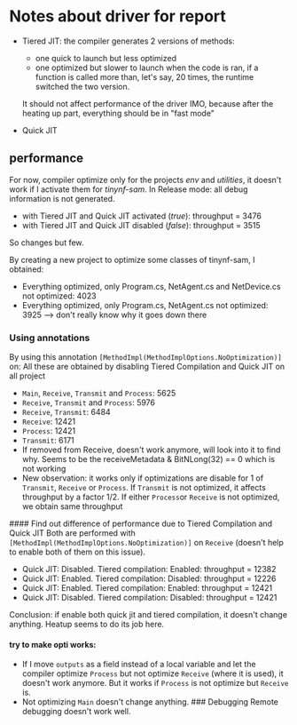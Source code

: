 # Notes about driver for report
- Tiered JIT: the compiler generates 2 versions of methods: 
    - one quick to launch but less optimized
    - one optimized but slower to launch
    when the code is ran, if a function is called more than, let's say, 20 times, the runtime switched the two version.

    It should not affect performance of the driver IMO, because after the heating up part, everything should be in "fast mode"

- Quick JIT



## performance
For now, compiler optimize only for the projects *env* and *utilities*, it doesn't work if I activate them for *tinynf-sam*. In Release mode: all debug information is not generated.
- with Tiered JIT and Quick JIT activated (*true*): throughput = 3476
- with Tiered JIT and Quick JIT disabled (*false*): throughput = 3515

So changes but few.

By creating a new project to optimize some classes of tinynf-sam, I obtained:
- Everything optimized, only Program.cs, NetAgent.cs and NetDevice.cs not optimized: 4023
- Everything optimized, only Program.cs, NetAgent.cs not optimized: 3925 --> don't really know why it goes down there

### Using annotations
By using this annotation `[MethodImpl(MethodImplOptions.NoOptimization)]` on:
All these are obtained by disabling Tiered Compilation and Quick JIT on all project
- `Main`, `Receive`, `Transmit` and `Process`: 5625
- `Receive`, `Transmit` and `Process`: 5976
- `Receive`, `Transmit`: 6484
- `Receive`: 12421
- `Process`: 12421
- `Transmit`: 6171
- If removed from Receive, doesn't work anymore, will look into it to find why. Seems to be the receiveMetadata & BitNLong(32) == 0 which is not working
- New observation: it works only if optimizations are disable for 1 of `Transmit`, `Receive` or `Process`. If `Transmit` is not optimized, it affects throughput by a factor 1/2. If either `Process`or `Receive` is not optimized, we obtain same throughput

#### Find out difference of performance due to Tiered Compilation and Quick JIT
Both are performed with `[MethodImpl(MethodImplOptions.NoOptimization)]` on `Receive` (doesn't help to enable both of them on this issue).
- Quick JIT: Disabled. Tiered compilation: Enabled: throughput = 12382
- Quick JIT: Enabled. Tiered compilation: Disabled: throughput = 12226
- Quick JIT: Enabled. Tiered compilation: Enabled: throughput = 12421
- Quick JIT: Disabled. Tiered compilation: Disabled: throughput = 12421

Conclusion: if enable both quick jit and tiered compilation, it doesn't change anything. Heatup seems to do its job here.

#### try to make opti works:
- If I move ```outputs``` as a field instead of a local variable and let the compiler optimize ```Process``` but not optimize ```Receive``` (where it is used), it doesn't work anymore. But it works if ```Process``` is not optimize but ```Receive``` is.
- Not optimizing ```Main``` doesn't change anything.
### Debugging
Remote debugging doesn't work well.
